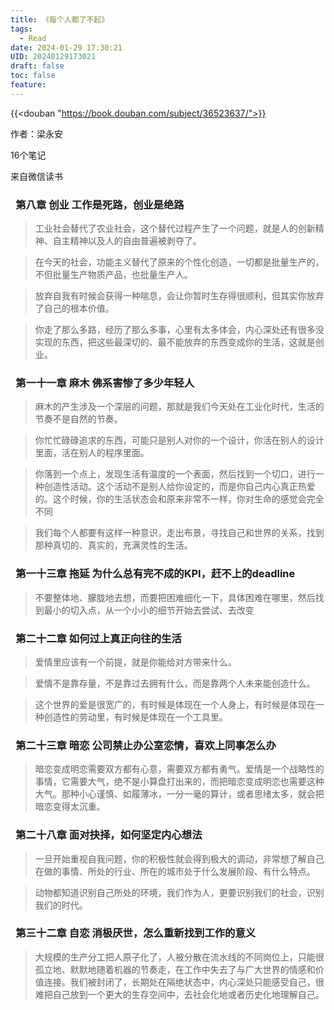 ```yaml
---
title: 《每个人都了不起》
tags:
  - Read
date: 2024-01-29 17:30:21
UID: 20240129173021
draft: false
toc: false
feature:
---
```


{{<douban "https://book.douban.com/subject/36523637/">}}


作者：梁永安

16个笔记

来自微信读书

<!--more-->

###  **第八章 创业 工作是死路，创业是绝路**

  

> 工业社会替代了农业社会，这个替代过程产生了一个问题，就是人的创新精神、自主精神以及人的自由普遍被剥夺了。  

> 在今天的社会，功能主义替代了原来的个性化创造，一切都是批量生产的，不但批量生产物质产品，也批量生产人。  

> 放弃自我有时候会获得一种喘息，会让你暂时生存得很顺利，但其实你放弃了自己的根本价值。  

> 你走了那么多路，经历了那么多事，心里有太多体会，内心深处还有很多没实现的东西，把这些最深切的、最不能放弃的东西变成你的生活，这就是创业。  


  

###  **第一十一章 麻木 佛系害惨了多少年轻人**

  

> 麻木的产生涉及一个深层的问题，那就是我们今天处在工业化时代，生活的节奏不是自然的节奏。  

> 你忙忙碌碌追求的东西，可能只是别人对你的一个设计，你活在别人的设计里面，活在别人的程序里面。  

> 你落到一个点上，发现生活有温度的一个表面，然后找到一个切口，进行一种创造性活动。这个活动不是别人给你设定的，而是你自己内心真正热爱的。这个时候，你的生活状态会和原来非常不一样，你对生命的感觉会完全不同  

> 我们每个人都要有这样一种意识，走出布景，寻找自己和世界的关系，找到那种真切的、真实的，充满灵性的生活。  


  

###  **第一十三章 拖延 为什么总有完不成的KPI，赶不上的deadline**

  

> 不要整体地、朦胧地去想，而要把困难细化一下，具体困难在哪里，然后找到最小的切入点，从一个小小的细节开始去尝试、去改变  


  

###  **第二十二章 如何过上真正向往的生活**

  

> 爱情里应该有一个前提，就是你能给对方带来什么。  

> 爱情不是靠存量，不是靠过去拥有什么，而是靠两个人未来能创造什么。  

> 这个世界的爱是很宽广的，有时候是体现在一个人身上，有时候是体现在一种创造性的劳动里，有时候是体现在一个工具里。  


  

###  **第二十三章 暗恋 公司禁止办公室恋情，喜欢上同事怎么办**

  

> 暗恋变成明恋需要双方都有心意，需要双方都有勇气。爱情是一个战略性的事情，它需要大气，绝不是小算盘打出来的，而把暗恋变成明恋也需要这种大气。那种小心谨慎、如履薄冰，一分一毫的算计，或者思绪太多，就会把暗恋变得太沉重。  


  

###  **第二十八章 面对抉择，如何坚定内心想法**

  
> 一旦开始重视自我问题，你的积极性就会得到极大的调动，非常想了解自己在做的事情、所处的行业、所在的城市处于什么发展阶段、有什么特点。  

> 动物都知道识别自己所处的环境，我们作为人，更要识别我们的社会，识别我们的时代。  


  

###  **第三十二章 自恋 消极厌世，怎么重新找到工作的意义**

  

> 大规模的生产分工把人原子化了，人被分散在流水线的不同岗位上，只能很孤立地、默默地随着机器的节奏走，在工作中失去了与广大世界的情感和价值连接。我们被封闭了，长期处在隔绝状态中，内心深处只能感受自己，很难把自己放到一个更大的生存空间中，去社会化地或者历史化地理解自己。  

